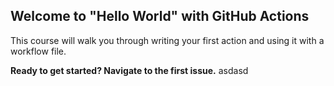 ## Welcome to "Hello World" with GitHub Actions

This course will walk you through writing your first action and using it with a workflow file. 

**Ready to get started? Navigate to the first issue.** asdasd

